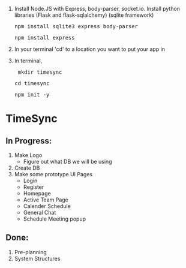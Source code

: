 1. Install Node.JS with Express, body-parser, socket.io. Install python libraries (Flask and flask-sqlalchemy)  (sqlite framework)
   <pre>npm install sqlite3 express body-parser </pre>
   <pre>npm install express</pre>
3. In your terminal 'cd' to a location you want to put your app in
4. In terminal,

    <pre> mkdir timesync</pre>
    <pre>cd timesync</pre>
    <pre>npm init -y </pre>

# TimeSync
## In Progress:
  1. Make Logo
       * Figure out what DB we will be using
  3. Create DB
  4. Make some prototype UI Pages
       * Login
       * Register
       * Homepage
       * Active Team Page
       * Calender Schedule
       * General Chat
       * Schedule Meeting popup
## Done:
  1. Pre-planning
  2. System Structures
